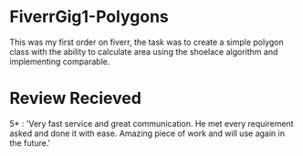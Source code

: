 # FiverrGig1-Polygons


This was my first order on fiverr, the task was to create a simple polygon class with the ability to calculate area using the shoelace algorithm and implementing comparable.


<h1> Review Recieved </h1>
5* : 'Very fast service and great communication. He met every requirement asked and done it with ease. Amazing piece of work and will use again in the future.'
